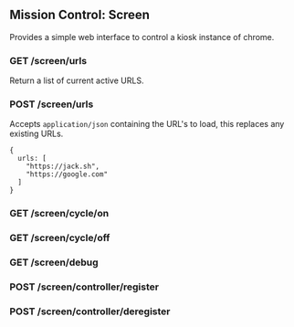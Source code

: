 ## Mission Control: Screen 

Provides a simple web interface to control a kiosk instance of chrome. 

### GET /screen/urls
Return a list of current active URLS. 

### POST /screen/urls
Accepts `application/json` containing the URL's to load, this replaces any existing URLs. 
```
{
  urls: [
    "https://jack.sh",
    "https://google.com"
  ]
}
```

### GET /screen/cycle/on

### GET /screen/cycle/off

### GET /screen/debug

### POST /screen/controller/register

### POST /screen/controller/deregister
